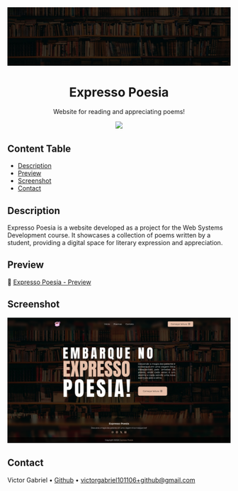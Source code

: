 <img alt="Bookshelf" src="assets/readme/readme.banner.jpg" />

<h1 align="center">
    Expresso Poesia
</h1>

<p align="center">
    Website for reading and appreciating poems!
</p>

<p align="center">
  <a href="https://skillicons.dev">
    <img src="https://skillicons.dev/icons?i=html,css" />
  </a>
</p>

## Content Table

- [Description](#description)
- [Preview](#preview)
- [Screenshot](#screenshot)
- [Contact](#contact)

## Description

Expresso Poesia is a website developed as a project for the Web Systems Development course. It showcases a collection of poems written by a student, providing a digital space for literary expression and appreciation.

## Preview

🔗 [Expresso Poesia - Preview](https://victor101106.github.io/Expresso-Poesia/)

## Screenshot

<img alt="Screenshot" src="assets/readme/readme.screenshot.png" />

## Contact

Victor Gabriel • [Github](https://github.com/Victor101106/) • victorgabriel101106+github@gmail.com

